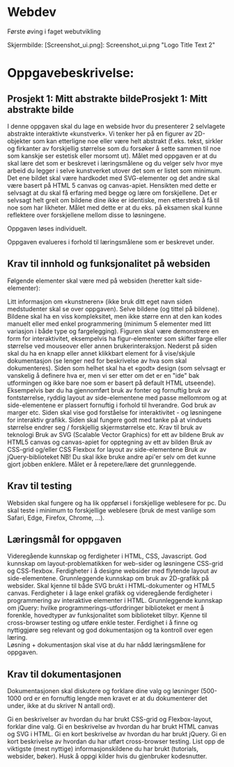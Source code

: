 # Webdev
Første øving i faget webutvikling

Skjermbilde:
[Screenshot_ui.png]: Screenshot_ui.png "Logo Title Text 2"


# Oppgavebeskrivelse: 
## Prosjekt 1: Mitt abstrakte bildeProsjekt 1: Mitt abstrakte bilde

I denne oppgaven skal du lage en webside hvor du presenterer 2 selvlagete abstrakte interaktivte «kunstverk». Vi tenker her på en figurer av 2D-objekter som kan etterligne noe eller være helt abstrakt (f.eks. tekst, sirkler og firkanter av forskjellig størrelse som du forsøker å sette sammen til noe som kanskje ser estetisk eller morsomt ut). Målet med oppgaven er at du skal lære det som er beskrevet i læringsmålene og du velger selv hvor mye arbeid du legger i selve kunstverket utover det som er listet som minimum. Det ene bildet skal være hardkodet med SVG-elementer og det andre skal være basert på HTML 5 canvas og canvas-apiet. Hensikten med dette er selvsagt at du skal få erfaring med begge og lære om forskjellene. Det er selvsagt helt greit om bildene dine ikke er identiske, men etterstreb å få til noe som har likheter. Målet med dette er at du eks. på eksamen skal kunne reflektere over forskjellene mellom disse to løsningene.

Oppgaven løses individuelt.

Oppgaven evalueres i forhold til læringsmålene som er beskrevet under.

## Krav til innhold og funksjonalitet på websiden
Følgende elementer skal være med på websiden (heretter kalt side-elementer):

Litt informasjon om «kunstneren» (ikke bruk ditt eget navn siden medstudenter skal se over oppgaven).
Selve bildene (og tittel på bildene).
Bildene skal ha en viss kompleksitet, men ikke større enn at den kan kodes manuelt eller med enkel programmering (minimum 5 elementer med litt variasjon i både type og fargelegging). 
Figuren skal være demonstrere en form for interaktivitet, eksempelvis ha figur-elementer som skifter farge eller størrelse ved mouseover eller annen brukerinteraksjon. 
Nederst på siden skal du ha en knapp eller annet klikkbart element for å vise/skjule dokumentasjon (se lenger ned for beskrivelse av hva som skal dokumenteres). 
Siden som helhet skal ha et «godt» design (som selvsagt er vanskelig å definere hva er, men vi ser etter om det er en "ide" bak utformingen og ikke bare noe som er basert på default HTML utseende). Eksempelvis bør du ha gjennomført bruk av fonter og fornuftig bruk av fontstørrelse, ryddig layout av side-elementene med passe mellomrom og at side-elementene er plassert fornuftig i forhold til hverandre. God bruk av marger etc. 
Siden skal vise god forståelse for interaktivitet - og løsningene for interaktiv grafikk.
Siden skal fungere godt med tanke på at vinduets størrelse endrer seg / forskjellig skjermstørrelse etc.
Krav til bruk av teknologi
Bruk av SVG (Scalable Vector Graphics) for ett av bildene
Bruk av HTML5 canvas og canvas-apiet for opptegning av ett av bilden
Bruk av CSS-grid og/eller CSS Flexbox for layout av side-elementene
Bruk av jQuery-biblioteket
NB! Du skal ikke bruke andre api'er selv om det kunne gjort jobben enklere. Målet er å repetere/lære det grunnleggende.

## Krav til testing
Websiden skal fungere og ha lik oppførsel i forskjellige weblesere for pc. 
Du skal teste i minimum to forskjellige weblesere (bruk de mest vanlige som Safari, Edge, Firefox, Chrome, ...).

## Læringsmål for oppgaven
Videregående kunnskap og ferdigheter i HTML, CSS, Javascript.
God kunnskap om layout-problematikken for web-sider og løsningene CSS-grid og CSS-flexbox. 
Ferdigheter i å designe websider med flytende layout av side-elementene.
Grunnleggende kunnskap om bruk av 2D-grafikk på websider. Skal kjenne til både SVG brukt i HTML-dokumenter og HTML5 canvas.
Ferdigheter i å lage enkel grafikk og videregående ferdigheter i programmering av interaktive elementer i HTML.
Grunnleggende kunnskap om jQuery: hvilke programmerings-utfordringer biblioteket er ment å forenkle, hovedtyper av funksjonalitet som biblioteket tilbyr.
Kjenne til cross-browser testing og utføre enkle tester. 
Ferdighet i å finne og nyttiggjøre seg relevant og god dokumentasjon og ta kontroll over egen læring.  
Løsning + dokumentasjon skal vise at du har nådd læringsmålene for oppgaven.

## Krav til dokumentasjonen
Dokumentasjonen skal diskutere og forklare dine valg og løsninger (500-1000 ord er en fornuftig lengde men kravet er at du dokumenterer det under, ikke at du skriver N antall ord). 

Gi en beskrivelser av hvordan du har brukt CSS-grid og Flexbox-layout, forklar dine valg. 
Gi en beskrivelse av hvordan du har brukt HTML canvas og SVG i HTML. 
Gi en kort beskrivelse av hvordan du har brukt jQuery.
Gi en kort beskrivelse av hvordan du har utført cross-browser testing. 
List opp de viktigste (mest nyttige) informasjonskildene du har brukt (tutorials, websider, bøker).
Husk å oppgi kilder hvis du gjenbruker kodesnutter. 
